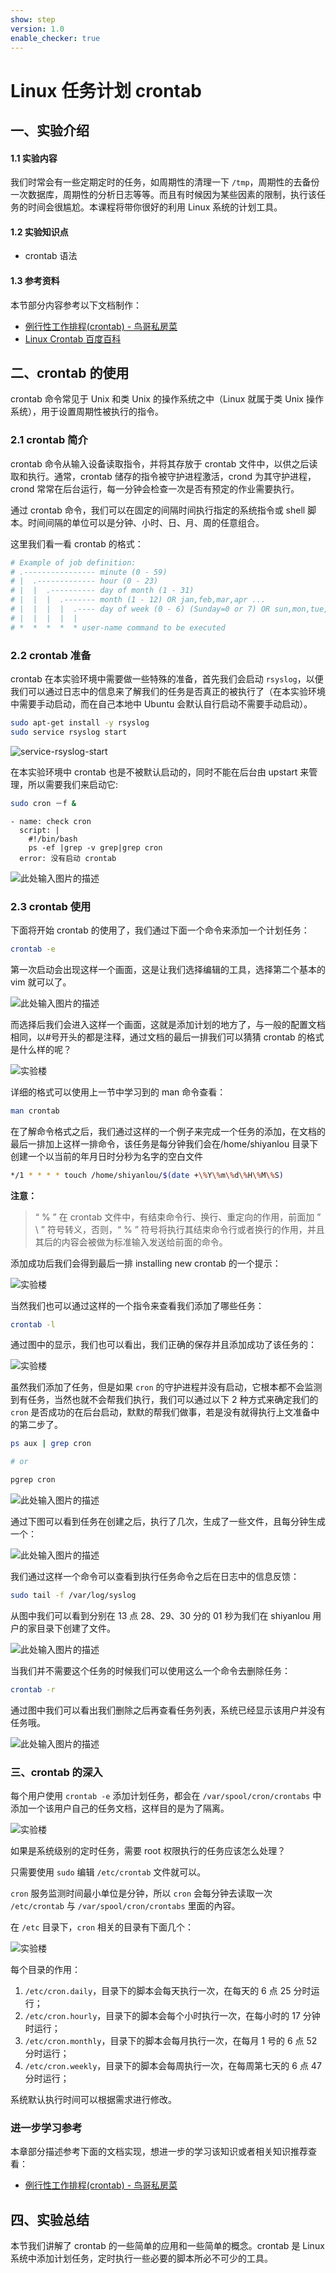 ```yaml
---
show: step
version: 1.0
enable_checker: true
---
```


# Linux 任务计划 crontab

## 一、实验介绍

#### 1.1 实验内容

我们时常会有一些定期定时的任务，如周期性的清理一下 `/tmp`，周期性的去备份一次数据库，周期性的分析日志等等。而且有时候因为某些因素的限制，执行该任务的时间会很尴尬。本课程将带你很好的利用 Linux 系统的计划工具。

#### 1.2 实验知识点

- crontab 语法

#### 1.3 参考资料

本节部分内容参考以下文档制作：

- [例行性工作排程(crontab) - 鸟哥私房菜](http://linux.vbird.org/linux_basic/0430cron.php)
- [Linux Crontab 百度百科](http://baike.baidu.com/link?url=h_n27RWno87VR4N0xoTGQfcnhoWXH_5JtLNEjuTqisXIasgLiUbWWjJwIkc3vnEIJrCrlZ1oQ4q3xrTz8VRtd_)

## 二、crontab 的使用

crontab 命令常见于 Unix 和类 Unix 的操作系统之中（Linux 就属于类 Unix 操作系统），用于设置周期性被执行的指令。

### 2.1 crontab 简介

crontab 命令从输入设备读取指令，并将其存放于 crontab 文件中，以供之后读取和执行。通常，crontab 储存的指令被守护进程激活，crond 为其守护进程，crond 常常在后台运行，每一分钟会检查一次是否有预定的作业需要执行。

通过 crontab 命令，我们可以在固定的间隔时间执行指定的系统指令或 shell 脚本。时间间隔的单位可以是分钟、小时、日、月、周的任意组合。

这里我们看一看 crontab 的格式：

```bash
# Example of job definition:
# .---------------- minute (0 - 59)
# |  .------------- hour (0 - 23)
# |  |  .---------- day of month (1 - 31)
# |  |  |  .------- month (1 - 12) OR jan,feb,mar,apr ...
# |  |  |  |  .---- day of week (0 - 6) (Sunday=0 or 7) OR sun,mon,tue,wed,thu,fri,sat
# |  |  |  |  |
# *  *  *  *  * user-name command to be executed
```

### 2.2 crontab 准备

crontab 在本实验环境中需要做一些特殊的准备，首先我们会启动 `rsyslog`，以便我们可以通过日志中的信息来了解我们的任务是否真正的被执行了（在本实验环境中需要手动启动，而在自己本地中 Ubuntu 会默认自行启动不需要手动启动）。

```bash
sudo apt-get install -y rsyslog
sudo service rsyslog start
```

![service-rsyslog-start](https://dn-simplecloud.shiyanlou.com/1135081468201394787-wm)

在本实验环境中 crontab 也是不被默认启动的，同时不能在后台由 upstart 来管理，所以需要我们来启动它:

```bash
sudo cron －f &
```

```checker
- name: check cron
  script: |
    #!/bin/bash
    ps -ef |grep -v grep|grep cron
  error: 没有启动 crontab
```

![此处输入图片的描述](https://doc.shiyanlou.com/document-uid600404labid6124timestamp1523941816405.png/wm)

### 2.3 crontab 使用

下面将开始 crontab 的使用了，我们通过下面一个命令来添加一个计划任务：

```bash
crontab -e
```

第一次启动会出现这样一个画面，这是让我们选择编辑的工具，选择第二个基本的 vim 就可以了。

![此处输入图片的描述](https://doc.shiyanlou.com/document-uid600404labid6124timestamp1523941985569.png/wm)

而选择后我们会进入这样一个画面，这就是添加计划的地方了，与一般的配置文档相同，以#号开头的都是注释，通过文档的最后一排我们可以猜猜 crontab 的格式是什么样的呢？

![实验楼](https://dn-simplecloud.shiyanlou.com/1135081468202029108-wm)

详细的格式可以使用上一节中学习到的 man 命令查看：

```bash
man crontab
```

在了解命令格式之后，我们通过这样的一个例子来完成一个任务的添加，在文档的最后一排加上这样一排命令，该任务是每分钟我们会在/home/shiyanlou 目录下创建一个以当前的年月日时分秒为名字的空白文件

```bash
*/1 * * * * touch /home/shiyanlou/$(date +\%Y\%m\%d\%H\%M\%S)
```

**注意：**

> “ % ” 在 crontab 文件中，有结束命令行、换行、重定向的作用，前面加 ” \ ” 符号转义，否则，“ % ” 符号将执行其结束命令行或者换行的作用，并且其后的内容会被做为标准输入发送给前面的命令。

添加成功后我们会得到最后一排 installing new crontab 的一个提示：

![实验楼](https://dn-simplecloud.shiyanlou.com/1135081468203483143-wm)

当然我们也可以通过这样的一个指令来查看我们添加了哪些任务：

```bash
crontab -l
```

通过图中的显示，我们也可以看出，我们正确的保存并且添加成功了该任务的：

![实验楼](https://dn-simplecloud.shiyanlou.com/1135081468204230683-wm)

虽然我们添加了任务，但是如果 `cron` 的守护进程并没有启动，它根本都不会监测到有任务，当然也就不会帮我们执行，我们可以通过以下 2 种方式来确定我们的 `cron` 是否成功的在后台启动，默默的帮我们做事，若是没有就得执行上文准备中的第二步了。

```bash
ps aux | grep cron

# or

pgrep cron
```

![此处输入图片的描述](https://doc.shiyanlou.com/document-uid600404labid6124timestamp1523942683532.png/wm)

通过下图可以看到任务在创建之后，执行了几次，生成了一些文件，且每分钟生成一个：

![此处输入图片的描述](https://doc.shiyanlou.com/document-uid600404labid6124timestamp1523943532369.png/wm)

我们通过这样一个命令可以查看到执行任务命令之后在日志中的信息反馈：

```bash
sudo tail -f /var/log/syslog
```

从图中我们可以看到分别在 13 点 28、29、30 分的 01 秒为我们在 shiyanlou 用户的家目录下创建了文件。

![此处输入图片的描述](https://doc.shiyanlou.com/document-uid600404labid6124timestamp1523943327065.png/wm)

当我们并不需要这个任务的时候我们可以使用这么一个命令去删除任务：

```bash
crontab -r
```

通过图中我们可以看出我们删除之后再查看任务列表，系统已经显示该用户并没有任务哦。

![此处输入图片的描述](https://doc.shiyanlou.com/document-uid600404labid6124timestamp1523943647348.png/wm)

### 三、crontab 的深入

每个用户使用 `crontab -e` 添加计划任务，都会在 `/var/spool/cron/crontabs` 中添加一个该用户自己的任务文档，这样目的是为了隔离。

![实验楼](https://dn-simplecloud.shiyanlou.com/1135081468206283987-wm)

如果是系统级别的定时任务，需要 root 权限执行的任务应该怎么处理？

只需要使用 `sudo` 编辑 `/etc/crontab` 文件就可以。

`cron` 服务监测时间最小单位是分钟，所以 `cron` 会每分钟去读取一次 `/etc/crontab` 与 `/var/spool/cron/crontabs` 里面的內容。

在 `/etc` 目录下，`cron` 相关的目录有下面几个：

![实验楼](https://dn-simplecloud.shiyanlou.com/1135081468206856712)

每个目录的作用：

1. `/etc/cron.daily`，目录下的脚本会每天执行一次，在每天的 6 点 25 分时运行；
2. `/etc/cron.hourly`，目录下的脚本会每个小时执行一次，在每小时的 17 分钟时运行；
3. `/etc/cron.monthly`，目录下的脚本会每月执行一次，在每月 1 号的 6 点 52 分时运行；
4. `/etc/cron.weekly`，目录下的脚本会每周执行一次，在每周第七天的 6 点 47 分时运行；

系统默认执行时间可以根据需求进行修改。

### 进一步学习参考

本章部分描述参考下面的文档实现，想进一步的学习该知识或者相关知识推荐查看：

- [例行性工作排程(crontab) - 鸟哥私房菜](http://linux.vbird.org/linux_basic/0430cron.php)

## 四、实验总结

本节我们讲解了 crontab 的一些简单的应用和一些简单的概念。crontab 是 Linux 系统中添加计划任务，定时执行一些必要的脚本所必不可少的工具。
